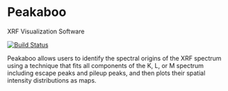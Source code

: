 # Peakaboo
XRF Visualization Software

[![Build Status](https://travis-ci.org/nsherry4/Peakaboo.svg?branch=master)](https://travis-ci.org/nsherry4/Peakaboo)


Peakaboo allows users to identify the spectral origins of the XRF spectrum using a technique that fits all components of the K, L, or M spectrum including escape peaks and pileup peaks, and then plots their spatial intensity distributions as maps.

